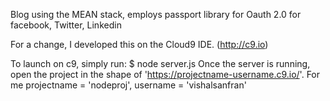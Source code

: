 
Blog using the MEAN stack, employs passport library for Oauth 2.0 for facebook, Twitter, Linkedin

For a change, I developed this on the Cloud9 IDE. (http://c9.io)

To launch on c9, simply run:
    $ node server.js
Once the server is running, open the project in the shape of 'https://projectname-username.c9.io/'.
For me projectname = 'nodeproj', username = 'vishalsanfran'
